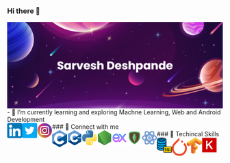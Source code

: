 ### Hi there 👋

<!--
**SarveshD7/SarveshD7** is a ✨ _special_ ✨ repository because its `README.md` (this file) appears on your GitHub profile.

Here are some ideas to get you started:
-->
<img align="left" src="https://raw.githubusercontent.com/SarveshD7/SarveshD7/main/banner.png" alt="Sarvesh | Banner" />
<br>
- 🔭 I’m currently learning and exploring Machne Learning, Web and Android Development
<br>
### 🤝 Connect with me
<a href="https://www.linkedin.com/in/sarveshdeshpande/"><img align="left" src="https://raw.githubusercontent.com/SarveshD7/SarveshD7/main/linkedin.png" alt="Sarvesh | LinkedIn" width="35px"/></a>
<a href="https://twitter.com/sarv5703"><img align="left" src="https://raw.githubusercontent.com/SarveshD7/SarveshD7/main/twitter.png" alt="Sarvesh | Twitter" width="35px"/></a>
<a href="https://www.instagram.com/sarv_5703"><img align="left" src="https://raw.githubusercontent.com/SarveshD7/SarveshD7/main/instagram.png" alt="Sarvesh | Instagram" width="35px"/></a>
<br>
### 🤖 Techincal Skills
<img align="left" src="https://raw.githubusercontent.com/SarveshD7/SarveshD7/main/C_Programming_Language.png" alt="Sarvesh | C" width="35px"/>
<img align="left" src="https://raw.githubusercontent.com/SarveshD7/SarveshD7/main/c-.png" alt="Sarvesh | C++" width="35px"/>
<img align="left" src="https://raw.githubusercontent.com/SarveshD7/SarveshD7/main/python.png" alt="Sarvesh | Python" width="35px"/>
<img align="left" src="https://raw.githubusercontent.com/SarveshD7/SarveshD7/main/node-js.png" alt="Sarvesh | NodeJs" width="35px"/>
<img align="left" src="https://raw.githubusercontent.com/SarveshD7/SarveshD7/main/icons8-express-js-64.png" alt="Sarvesh | ExpressJs" width="35px"/>
<img align="left" src="https://raw.githubusercontent.com/SarveshD7/SarveshD7/main/icons8-mongodb-48.png" alt="Sarvesh | MongoDB" width="35px"/>
<img align="left" src="https://raw.githubusercontent.com/SarveshD7/SarveshD7/main/icons8-react-30.png" alt="Sarvesh | ReactJs" width="35px"/>
<img align="left" src="https://raw.githubusercontent.com/SarveshD7/SarveshD7/main/database.png" alt="Sarvesh | ReactJs" width="35px"/>
<img align="left" src="https://raw.githubusercontent.com/SarveshD7/SarveshD7/main/pytorch.png" alt="Sarvesh | Pytorch" width="35px"/>
<img align="left" src="https://raw.githubusercontent.com/SarveshD7/SarveshD7/main/tensorflow.png" alt="Sarvesh | Tensorflow" width="35px"/>
<img align="left" src="https://raw.githubusercontent.com/SarveshD7/SarveshD7/main/keras.png" alt="Sarvesh | Keras" width="35px"/>
